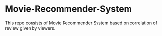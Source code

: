 # Movie-Recommender-System
This repo consists of Movie Recommender System based on correlation of review given by viewers.
